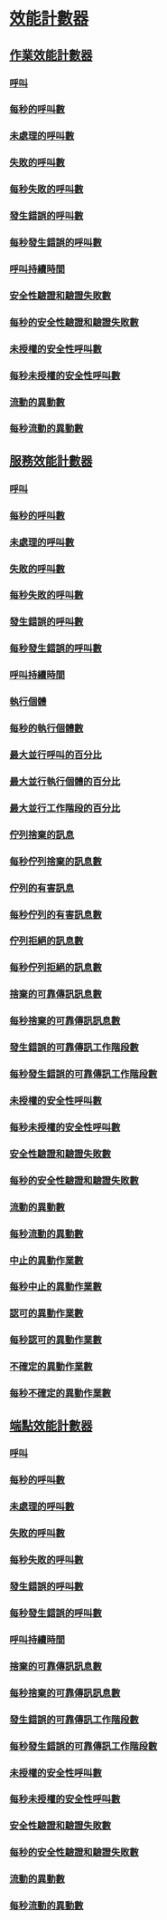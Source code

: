 # [效能計數器](index.md)
## [作業效能計數器](operation-performance-counters.md)
### [呼叫](calls.md)
### [每秒的呼叫數](calls-per-second.md)
### [未處理的呼叫數](calls-outstanding.md)
### [失敗的呼叫數](calls-failed.md)
### [每秒失敗的呼叫數](calls-failed-per-second.md)
### [發生錯誤的呼叫數](calls-faulted.md)
### [每秒發生錯誤的呼叫數](calls-faulted-per-second.md)
### [呼叫持續時間](call-duration.md)
### [安全性驗證和驗證失敗數](security-validation-and-authentication-failures.md)
### [每秒的安全性驗證和驗證失敗數](security-validation-and-authentication-failures-per-second.md)
### [未授權的安全性呼叫數](security-calls-not-authorized.md)
### [每秒未授權的安全性呼叫數](security-calls-not-authorized-per-second.md)
### [流動的異動數](transactions-flowed.md)
### [每秒流動的異動數](transactions-flowed-per-second.md)
## [服務效能計數器](service-performance-counters.md)
### [呼叫](service-calls.md)
### [每秒的呼叫數](service-calls-per-second.md)
### [未處理的呼叫數](service-calls-outstanding.md)
### [失敗的呼叫數](service-calls-failed.md)
### [每秒失敗的呼叫數](service-calls-failed-per-second.md)
### [發生錯誤的呼叫數](service-calls-faulted.md)
### [每秒發生錯誤的呼叫數](service-calls-faulted-per-second.md)
### [呼叫持續時間](service-call-duration.md)
### [執行個體](instances.md)
### [每秒的執行個體數](instances-per-second.md)
### [最大並行呼叫的百分比](percent-of-max-concurrent-calls.md)
### [最大並行執行個體的百分比](percent-of-max-concurrent-instances.md)
### [最大並行工作階段的百分比](percent-of-max-concurrent-sessions.md)
### [佇列捨棄的訊息](queue-dropped-messages.md)
### [每秒佇列捨棄的訊息數](queue-dropped-messages-per-second.md)
### [佇列的有害訊息](queued-poison-messages.md)
### [每秒佇列的有害訊息數](queued-poison-messages-per-second.md)
### [佇列拒絕的訊息數](queued-rejected-messages.md)
### [每秒佇列拒絕的訊息數](queued-rejected-messages-per-second.md)
### [捨棄的可靠傳訊訊息數](reliable-messaging-messages-dropped.md)
### [每秒捨棄的可靠傳訊訊息數](reliable-messaging-messages-dropped-per-second.md)
### [發生錯誤的可靠傳訊工作階段數](reliable-messaging-sessions-faulted.md)
### [每秒發生錯誤的可靠傳訊工作階段數](reliable-messaging-sessions-faulted-per-second.md)
### [未授權的安全性呼叫數](service-security-calls-not-authorized.md)
### [每秒未授權的安全性呼叫數](service-security-calls-not-authorized-per-second.md)
### [安全性驗證和驗證失敗數](service-security-validation-and-authentication-failures.md)
### [每秒的安全性驗證和驗證失敗數](service-security-validation-and-authentication-failures-per-second.md)
### [流動的異動數](service-transactions-flowed.md)
### [每秒流動的異動數](service-transactions-flowed-per-second.md)
### [中止的異動作業數](transacted-operations-aborted.md)
### [每秒中止的異動作業數](transacted-operations-aborted-per-second.md)
### [認可的異動作業數](transacted-operations-committed.md)
### [每秒認可的異動作業數](transacted-operations-committed-per-second.md)
### [不確定的異動作業數](transacted-operations-in-doubt.md)
### [每秒不確定的異動作業數](transacted-operations-in-doubt-per-second.md)
## [端點效能計數器](endpoint-performance-counters.md)
### [呼叫](endpoint-calls.md)
### [每秒的呼叫數](endpoint-calls-per-second.md)
### [未處理的呼叫數](endpoint-calls-outstanding.md)
### [失敗的呼叫數](endpoint-calls-failed.md)
### [每秒失敗的呼叫數](endpoint-calls-failed-per-second.md)
### [發生錯誤的呼叫數](endpoint-calls-faulted.md)
### [每秒發生錯誤的呼叫數](endpoint-calls-faulted-per-second.md)
### [呼叫持續時間](endpoint-call-duration.md)
### [捨棄的可靠傳訊訊息數](endpoint-reliable-messaging-messages-dropped.md)
### [每秒捨棄的可靠傳訊訊息數](endpoint-reliable-messaging-messages-dropped-per-second.md)
### [發生錯誤的可靠傳訊工作階段數](endpoint-reliable-messaging-sessions-faulted.md)
### [每秒發生錯誤的可靠傳訊工作階段數](endpoint-reliable-messaging-sessions-faulted-per-second.md)
### [未授權的安全性呼叫數](endpoint-security-calls-not-authorized.md)
### [每秒未授權的安全性呼叫數](endpoint-security-calls-not-authorized-per-second.md)
### [安全性驗證和驗證失敗數](endpoint-security-validation-and-authentication-failures.md)
### [每秒的安全性驗證和驗證失敗數](endpoint-security-validation-and-authentication-failures-per-second.md)
### [流動的異動數](endpoint-transactions-flowed.md)
### [每秒流動的異動數](endpoint-transactions-flowed-per-second.md)
